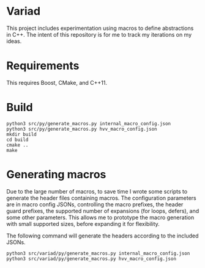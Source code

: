# Variad

This project includes experimentation using macros to define abstractions in
C++. The intent of this repository is for me to track my iterations on my
ideas.


# Requirements

This requires Boost, CMake, and C++11.

# Build

```shell
python3 src/py/generate_macros.py internal_macro_config.json
python3 src/py/generate_macros.py hvv_macro_config.json
mkdir build
cd build
cmake ..
make
```

# Generating macros

Due to the large number of macros, to save time I wrote some scripts to generate the header files containing macros. The configuration parameters are in macro config JSONs, controlling the macro prefixes, the header guard prefixes, the supported number of expansions (for loops, defers), and some other parameters. This allows me to prototype the macro generation with small supported sizes, before expanding it for flexibility.

The following command will generate the headers according to the included JSONs.

```shell
python3 src/variad/py/generate_macros.py internal_macro_config.json
python3 src/variad/py/generate_macros.py hvv_macro_config.json
```
